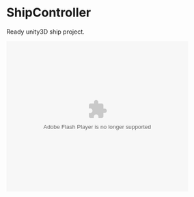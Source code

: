 # ShipController
Ready unity3D ship project.
<object width="425" height="350">
  <param name="movie" value="https://www.youtube.com/watch?v=LPaQk8jVLBo" />
  <param name="wmode" value="transparent" />
  <embed src="https://www.youtube.com/watch?v=LPaQk8jVLBo"
         type="application/x-shockwave-flash"
         wmode="transparent" width="425" height="350" />
</object>
